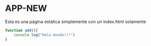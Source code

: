 # APP-NEW
Esta es una página estática simplemente con un index.html solamente
```js
function add(){
    console.log("Hola mundo!!!")
}
```